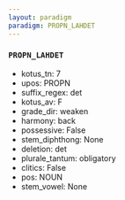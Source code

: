 ```yaml
---
layout: paradigm
paradigm: PROPN_LAHDET
---
```

### ` PROPN_LAHDET `


* kotus_tn: 7
* upos: PROPN
* suffix_regex: det
* kotus_av: F
* grade_dir: weaken
* harmony: back
* possessive: False
* stem_diphthong: None
* deletion: det
* plurale_tantum: obligatory
* clitics: False
* pos: NOUN
* stem_vowel: None
